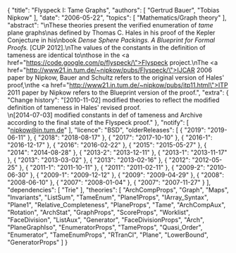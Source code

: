 {
    "title": "Flyspeck I: Tame Graphs",
    "authors": [
        "Gertrud Bauer",
        "Tobias Nipkow"
    ],
    "date": "2006-05-22",
    "topics": [
        "Mathematics/Graph theory"
    ],
    "abstract": "\nThese theories present the verified enumeration of <i>tame</i> plane graphs\nas defined by Thomas C. Hales in his proof of the Kepler Conjecture in his\nbook <i>Dense Sphere Packings. A Blueprint for Formal Proofs.</i> [CUP 2012].\nThe values of the constants in the definition of tameness are identical to\nthose in the <a href=\"https://code.google.com/p/flyspeck/\">Flyspeck project</a>.\nThe <a href=\"http://www21.in.tum.de/~nipkow/pubs/Flyspeck/\">IJCAR 2006 paper by Nipkow, Bauer and Schultz</a> refers to the original version of Hales' proof,\nthe <a href=\"http://www21.in.tum.de/~nipkow/pubs/itp11.html\">ITP 2011 paper by Nipkow</a> refers to the Blueprint version of the proof.",
    "extra": {
        "Change history": "[2010-11-02] modified theories to reflect the modified definition of tameness in Hales' revised proof.<br>\n[2014-07-03] modified constants in def of tameness and Archive according to the final state of the Flyspeck proof."
    },
    "notify": [
        "nipkow@in.tum.de"
    ],
    "licence": "BSD",
    "olderReleases": [
        {
            "2019": "2019-06-11"
        },
        {
            "2018": "2018-08-17"
        },
        {
            "2017": "2017-10-10"
        },
        {
            "2016-1": "2016-12-17"
        },
        {
            "2016": "2016-02-22"
        },
        {
            "2015": "2015-05-27"
        },
        {
            "2014": "2014-08-28"
        },
        {
            "2013-2": "2013-12-11"
        },
        {
            "2013-1": "2013-11-17"
        },
        {
            "2013": "2013-03-02"
        },
        {
            "2013": "2013-02-16"
        },
        {
            "2012": "2012-05-25"
        },
        {
            "2011-1": "2011-10-11"
        },
        {
            "2011": "2011-02-11"
        },
        {
            "2009-2": "2010-06-30"
        },
        {
            "2009-1": "2009-12-12"
        },
        {
            "2009": "2009-04-29"
        },
        {
            "2008": "2008-06-10"
        },
        {
            "2007": "2008-01-04"
        },
        {
            "2007": "2007-11-27"
        }
    ],
    "dependencies": [
        "Trie"
    ],
    "theories": [
        "ArchCompProps",
        "Graph",
        "Maps",
        "Invariants",
        "ListSum",
        "TameEnum",
        "Plane1Props",
        "IArray_Syntax",
        "Plane1",
        "Relative_Completeness",
        "PlaneProps",
        "Tame",
        "ArchCompAux",
        "Rotation",
        "ArchStat",
        "GraphProps",
        "ScoreProps",
        "Worklist",
        "FaceDivision",
        "ListAux",
        "Generator",
        "FaceDivisionProps",
        "Arch",
        "PlaneGraphIso",
        "EnumeratorProps",
        "TameProps",
        "Quasi_Order",
        "Enumerator",
        "TameEnumProps",
        "RTranCl",
        "Plane",
        "LowerBound",
        "GeneratorProps"
    ]
}